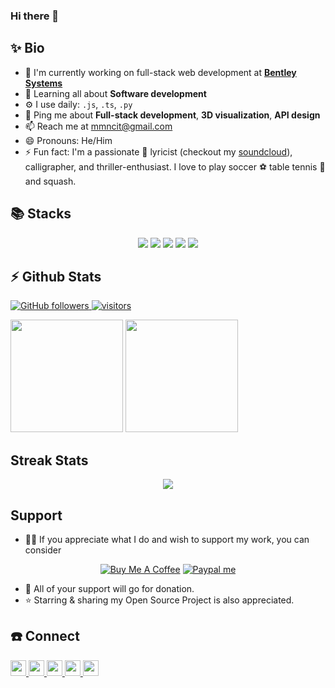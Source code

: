 ### Hi there 👋

## ✨ **Bio**

- 🔭 I'm currently working on full-stack web development at **[Bentley Systems](https://www.bentley.com/en)**
- 🌱 Learning all about **Software development**
- ⚙️ I use daily: `.js`, `.ts`, `.py`
- 💬 Ping me about **Full-stack development**, **3D visualization**, **API design**
- 📫 Reach me at [mmncit@gmail.com](mailto:mmncit@gmail.com)
- 😄 Pronouns: He/Him
- ⚡ Fun fact: I'm a passionate :musical_note: lyricist (checkout my [soundcloud](https://soundcloud.com/mmncit/rerelease)), calligrapher, and thriller-enthusiast. I love to play soccer :soccer: table tennis :ping_pong: and squash.
<!--
- 📝 Checkout my [Resume](files/resume.pdf).
-->

## :books: **Stacks**

<div align='center'>

![](https://img.shields.io/badge/React-20232A?style=for-the-badge&logo=react&logoColor=61DAFB)
![](https://img.shields.io/badge/Redux-593D88?style=for-the-badge&logo=redux&logoColor=white)
![](https://img.shields.io/badge/Jest-C21325?style=for-the-badge&logo=jest&logoColor=white)
![](https://img.shields.io/badge/Node.js-339933?style=for-the-badge&logo=nodedotjs&logoColor=white)
![](https://img.shields.io/badge/Ruby_on_Rails-CC0000?style=for-the-badge&logo=ruby-on-rails&logoColor=white)

</div>


## ⚡ **Github Stats**
<p align="left">
  <a href="https://github.com/mmncit?tab=followers">
    <img alt="GitHub followers" src="https://img.shields.io/github/followers/mmncit?color=green&logo=github">
  </a>
  <a href="https://github.com/mmncit/">
    <img src="https://komarev.com/ghpvc/?username=mmncit" alt="visitors" />
  </a>
</p>

<p float="left">
<img height="180em" src="https://github-readme-stats.vercel.app/api?username=mmncit&count_private=true&include_all_commits=true&show_icons=true&theme=gotham&hide_border=true" /> 
<img height="180em" src="https://github-readme-stats.vercel.app/api/top-langs/?username=mmncit&show_icons=true&hide_border=true&layout=compact&langs_count=8&hide=html,css,markdown"/>
</p>

## **Streak Stats**
<p align = 'center'>
    <img src='https://github-readme-streak-stats.herokuapp.com/?user=mmncit&theme=gotham&hide_border=true'>
</p>

## **Support**
- 👍🏻 If you appreciate what I do and wish to support my work, you can consider  
<div align='center'>

[![](https://img.shields.io/badge/Buy_Me_A_Coffee-FFDD00?style=for-the-badge&logo=buy-me-a-coffee&logoColor=black 'Buy Me A Coffee')](https://buymeacoffee.com/mmncit)
[![](https://img.shields.io/badge/PayPal-00457C?style=for-the-badge&logo=paypal&logoColor=white 'Paypal me')](paypal.me/mmncit)

</div>

- 🎉 All of your support will go for donation.
- ⭐️ Starring & sharing my Open Source Project is also appreciated.

## :telephone: **Connect**

<p left="center">
<a href="https://twitter.com/mmncit">
  <img src="https://img.shields.io/badge/twitter-%231DA1F2.svg?&style=for-the-badge&logo=twitter&logoColor=white" height=25>
</a> 
<a href="https://www.linkedin.com/in/mmncit/">
  <img src="https://img.shields.io/badge/linkedin-%230077B5.svg?&style=for-the-badge&logo=linkedin&logoColor=white" height=25>
</a> 
<a href="https://www.facebook.com/mmncit">
  <img src="https://img.shields.io/badge/Facebook-1877F2?style=for-the-badge&logo=facebook&logoColor=white" height=25>
</a>
<a href="https://medium.com/@mmncit">
  <img src="https://img.shields.io/badge/Medium-12100E?style=for-the-badge&logo=medium&logoColor=white" height=25>
</a>
<a href="mailto:mmncit@gmail.com">
  <img src="	https://img.shields.io/badge/Gmail-D14836?style=for-the-badge&logo=gmail&logoColor=white" height=25>
</a>
</p>
